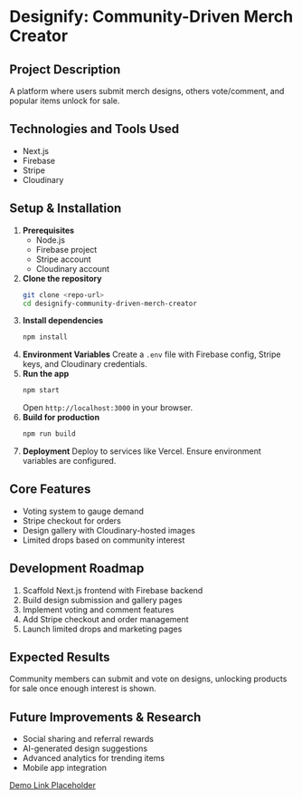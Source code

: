 # Designify: Community-Driven Merch Creator

## Project Description
A platform where users submit merch designs, others vote/comment, and popular items unlock for sale.

## Technologies and Tools Used
- Next.js
- Firebase
- Stripe
- Cloudinary

## Setup & Installation
1. **Prerequisites**
   - Node.js
   - Firebase project
   - Stripe account
   - Cloudinary account
2. **Clone the repository**
   ```bash
   git clone <repo-url>
   cd designify-community-driven-merch-creator
   ```
3. **Install dependencies**
   ```bash
   npm install
   ```
4. **Environment Variables**
   Create a `.env` file with Firebase config, Stripe keys, and Cloudinary credentials.
5. **Run the app**
   ```bash
   npm start
   ```
   Open `http://localhost:3000` in your browser.
6. **Build for production**
   ```bash
   npm run build
   ```
7. **Deployment**
   Deploy to services like Vercel. Ensure environment variables are configured.

## Core Features
- Voting system to gauge demand
- Stripe checkout for orders
- Design gallery with Cloudinary-hosted images
- Limited drops based on community interest

## Development Roadmap
1. Scaffold Next.js frontend with Firebase backend
2. Build design submission and gallery pages
3. Implement voting and comment features
4. Add Stripe checkout and order management
5. Launch limited drops and marketing pages

## Expected Results
Community members can submit and vote on designs, unlocking products for sale once enough interest is shown.

## Future Improvements & Research
- Social sharing and referral rewards
- AI-generated design suggestions
- Advanced analytics for trending items
- Mobile app integration

[Demo Link Placeholder](https://example.com)
